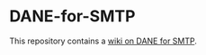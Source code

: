 # DANE-for-SMTP

This repository contains a [wiki on DANE for SMTP](https://github.com/baknu/DANE-for-SMTP/wiki).
